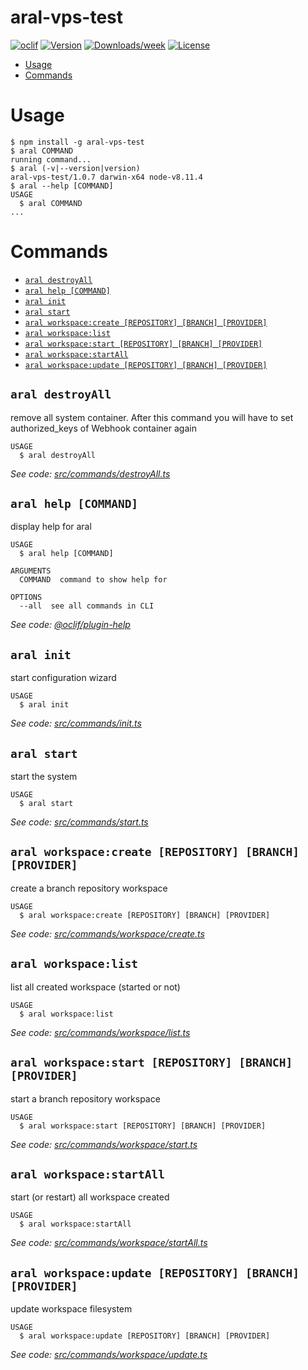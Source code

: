 aral-vps-test
=============



[![oclif](https://img.shields.io/badge/cli-oclif-brightgreen.svg)](https://oclif.io)
[![Version](https://img.shields.io/npm/v/aral-vps-test.svg)](https://npmjs.org/package/aral-vps-test)
[![Downloads/week](https://img.shields.io/npm/dw/aral-vps-test.svg)](https://npmjs.org/package/aral-vps-test)
[![License](https://img.shields.io/npm/l/aral-vps-test.svg)](https://github.com/11arn11/aral-vps-test/blob/master/package.json)

<!-- toc -->
* [Usage](#usage)
* [Commands](#commands)
<!-- tocstop -->
# Usage
<!-- usage -->
```sh-session
$ npm install -g aral-vps-test
$ aral COMMAND
running command...
$ aral (-v|--version|version)
aral-vps-test/1.0.7 darwin-x64 node-v8.11.4
$ aral --help [COMMAND]
USAGE
  $ aral COMMAND
...
```
<!-- usagestop -->
# Commands
<!-- commands -->
* [`aral destroyAll`](#aral-destroyall)
* [`aral help [COMMAND]`](#aral-help-command)
* [`aral init`](#aral-init)
* [`aral start`](#aral-start)
* [`aral workspace:create [REPOSITORY] [BRANCH] [PROVIDER]`](#aral-workspacecreate-repository-branch-provider)
* [`aral workspace:list`](#aral-workspacelist)
* [`aral workspace:start [REPOSITORY] [BRANCH] [PROVIDER]`](#aral-workspacestart-repository-branch-provider)
* [`aral workspace:startAll`](#aral-workspacestartall)
* [`aral workspace:update [REPOSITORY] [BRANCH] [PROVIDER]`](#aral-workspaceupdate-repository-branch-provider)

## `aral destroyAll`

remove all system container. After this command you will have to set authorized_keys of Webhook container again

```
USAGE
  $ aral destroyAll
```

_See code: [src/commands/destroyAll.ts](https://github.com/11arn11/aral-vps-test/blob/v1.0.7/src/commands/destroyAll.ts)_

## `aral help [COMMAND]`

display help for aral

```
USAGE
  $ aral help [COMMAND]

ARGUMENTS
  COMMAND  command to show help for

OPTIONS
  --all  see all commands in CLI
```

_See code: [@oclif/plugin-help](https://github.com/oclif/plugin-help/blob/v2.1.6/src/commands/help.ts)_

## `aral init`

start configuration wizard

```
USAGE
  $ aral init
```

_See code: [src/commands/init.ts](https://github.com/11arn11/aral-vps-test/blob/v1.0.7/src/commands/init.ts)_

## `aral start`

start the system

```
USAGE
  $ aral start
```

_See code: [src/commands/start.ts](https://github.com/11arn11/aral-vps-test/blob/v1.0.7/src/commands/start.ts)_

## `aral workspace:create [REPOSITORY] [BRANCH] [PROVIDER]`

create a branch repository workspace

```
USAGE
  $ aral workspace:create [REPOSITORY] [BRANCH] [PROVIDER]
```

_See code: [src/commands/workspace/create.ts](https://github.com/11arn11/aral-vps-test/blob/v1.0.7/src/commands/workspace/create.ts)_

## `aral workspace:list`

list all created workspace (started or not)

```
USAGE
  $ aral workspace:list
```

_See code: [src/commands/workspace/list.ts](https://github.com/11arn11/aral-vps-test/blob/v1.0.7/src/commands/workspace/list.ts)_

## `aral workspace:start [REPOSITORY] [BRANCH] [PROVIDER]`

start a branch repository workspace

```
USAGE
  $ aral workspace:start [REPOSITORY] [BRANCH] [PROVIDER]
```

_See code: [src/commands/workspace/start.ts](https://github.com/11arn11/aral-vps-test/blob/v1.0.7/src/commands/workspace/start.ts)_

## `aral workspace:startAll`

start (or restart) all workspace created

```
USAGE
  $ aral workspace:startAll
```

_See code: [src/commands/workspace/startAll.ts](https://github.com/11arn11/aral-vps-test/blob/v1.0.7/src/commands/workspace/startAll.ts)_

## `aral workspace:update [REPOSITORY] [BRANCH] [PROVIDER]`

update workspace filesystem

```
USAGE
  $ aral workspace:update [REPOSITORY] [BRANCH] [PROVIDER]
```

_See code: [src/commands/workspace/update.ts](https://github.com/11arn11/aral-vps-test/blob/v1.0.7/src/commands/workspace/update.ts)_
<!-- commandsstop -->
